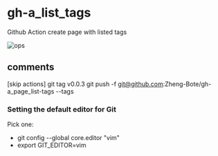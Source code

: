 # gh-a_list_tags

Github Action create page with listed tags

![ops](https://img.shields.io/badge/Status-under_construction-red)

## comments

[skip actions]
git tag v0.0.3
git push -f git@github.com:Zheng-Bote/gh-a_page_list-tags --tags

### Setting the default editor for Git

Pick one:

- git config --global core.editor "vim"
- export GIT_EDITOR=vim
